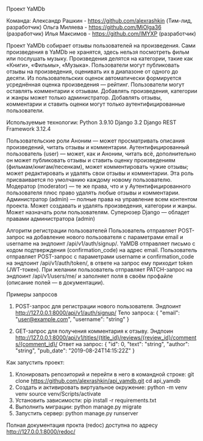 Проект YaMDb

Команда:
Александр Рашкин - https://github.com/alexrashkin (Тим-лид, разработчик)
Ольга Миляева - https://github.com/MiOlga36 (разработчик)
Илья Максимов - https://github.com/IMYXP (разработчик)

Проект YaMDb собирает отзывы пользователей на произведения. Сами произведения в YaMDb не хранятся, здесь нельзя посмотреть фильм или послушать музыку.
Произведения делятся на категории, такие как «Книги», «Фильмы», «Музыка». 
Пользователи могут публиковать отзывы на произведения, оценивать их в диапазоне от одного до десяти. Из пользовательских оценок автоматически формируется усреднённая оценка произведения — рейтинг.
Пользователи могут оставлять комментарии к отзывам.
Добавлять произведения, категории и жанры может только администратор.
Добавлять отзывы, комментарии и ставить оценки могут только аутентифицированные пользователи.

Используемые технологии:
Python 3.9.10
Django 3.2
Django REST Framework 3.12.4

Пользовательские роли
Аноним — может просматривать описания произведений, читать отзывы и комментарии.
Аутентифицированный пользователь (user) — может, как и Аноним, читать всё, дополнительно он может публиковать отзывы и ставить оценку произведениям (фильмам/книгам/песенкам), может комментировать чужие отзывы; может редактировать и удалять свои отзывы и комментарии. Эта роль присваивается по умолчанию каждому новому пользователю.
Модератор (moderator) — те же права, что и у Аутентифицированного пользователя плюс право удалять любые отзывы и комментарии.
Администратор (admin) — полные права на управление всем контентом проекта. Может создавать и удалять произведения, категории и жанры. Может назначать роли пользователям.
Суперюзер Django — обладет правами администратора (admin)

Алгоритм регистрации пользователей
Пользователь отправляет POST-запрос на добавление нового пользователя с параметрами email и username на эндпоинт /api/v1/auth/signup/.
YaMDB отправляет письмо с кодом подтверждения (confirmation_code) на адрес email.
Пользователь отправляет POST-запрос с параметрами username и confirmation_code на эндпоинт /api/v1/auth/token/, в ответе на запрос ему приходит token (JWT-токен).
При желании пользователь отправляет PATCH-запрос на эндпоинт /api/v1/users/me/ и заполняет поля в своём профайле (описание полей — в документации).

Примеры запросов
1. POST-запрос для регистрации нового пользователя. 
Эндпоинт http://127.0.0.1:8000/api/v1/auth/signup/
Тело запроса:
{
"email": "user@example.com",
"username": "string"
}

2. GET-запрос для получения комментария к отзыву.
Эндпоин http://127.0.0.1:8000/api/v1/titles/{title_id}/reviews/{review_id}/comments/{comment_id}/
Ответ на запрос:
{
"id": 0,
"text": "string",
"author": "string",
"pub_date": "2019-08-24T14:15:22Z"
}

Как запустить проект:
1. Клонировать репозиторий и перейти в него в командной строке:
git clone https://github.com/alexrashkin/api_yamdb.git
cd api_yamdb
2. Создать и активировать виртуальное окружение:
python -m venv venv
source venv/Scripts/activate
3. Установить зависимости: pip install -r requirements.txt
4. Выполнить миграции: python manage.py migrate
5. Запустить сервер: python manage.py runserver

Полная документация прокта (redoc) доступна по адресу http://127.0.0.1:8000/redoc/
